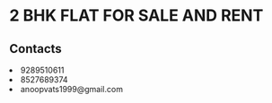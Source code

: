 <html>
<head> 
<title> FLAT Greater Noida </title>
</head>
<body>
<h1>2 BHK FLAT FOR SALE AND RENT</h1>
<h2> Contacts </h2>
<li><cirle> 9289510611</cirle></li>
<li> 8527689374
</li>
<li>anoopvats1999@gmail.com
</body>
</html>
